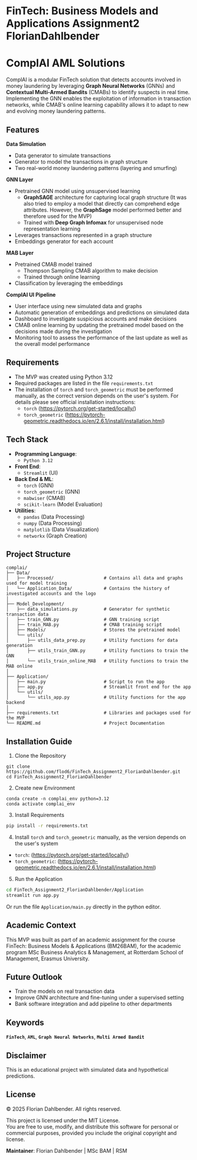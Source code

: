 # FinTech: Business Models and Applications Assignment2 FlorianDahlbender

# ComplAI AML Solutions
ComplAI is a modular FinTech solution that detects accounts involved in money laundering by leveraging **Graph Neural Networks** (GNNs) and **Contextual Multi-Armed Bandits** (CMABs) to identify suspects in real time. Implementing the GNN enables the exploitation of information in transaction networks, while CMAB's online learning capability allows it to adapt to new and evolving money laundering patterns. 

## Features

**Data Simulation**
- Data generator to simulate transactions
- Generator to model the transactions in graph structure
- Two real-world money laundering patterns (layering and smurfing)

**GNN Layer**
- Pretrained GNN model using unsupervised learning
     - **GraphSAGE** architecture for capturing local graph structure (It was also tried to employ a model that directly can comprehend edge attributes. However, the **GraphSage** model performed better and therefore used for the MVP)
     - Trained with **Deep Graph Infomax** for unsupervised node representation learning
- Leverages transactions represented in a graph structure
- Embeddings generator for each account

**MAB Layer**
- Pretrained CMAB model trained
     - Thompson Sampling CMAB algorithm to make decision 
     - Trained through online learning
- Classification by leveraging the embeddings

**ComplAI UI Pipeline**
- User interface using new simulated data and graphs
- Automatic generation of embeddings and predictions on simulated data
- Dashboard to investigate suspicious accounts and make decisions
- CMAB online learning by updating the pretrained model based on the decisions made during the investigation
- Monitoring tool to assess the performance of the last update as well as the overall model performance

## Requirements
- The MVP was created using Python 3.12
- Required packages are listed in the file `requirements.txt`
- The installation of `torch` and `torch_geometric` must be performed manually, as the correct version depends on the user's system. For details please see official installation instructions:
     - `torch` (https://pytorch.org/get-started/locally/)
     - `torch_geometric` (https://pytorch-geometric.readthedocs.io/en/2.6.1/install/installation.html)

## Tech Stack
- **Programming Language**:
     - `Python 3.12`
- **Front End**:
     - `Streamlit` (UI)
- **Back End & ML**:
     - `torch` (GNN)
     - `torch_geometric` (GNN)
     - `mabwiser` (CMAB)
     - `scikit-learn` (Model Evaluation)
- **Utilities**:
     - `pandas` (Data Processing)
     - `numpy` (Data Processing)
     - `matplotlib` (Data Visualization)
     - `networkx` (Graph Creation)

## Project Structure
```
complai/
├── Data/                      
│   ├── Processed/                   # Contains all data and graphs used for model training
│   └── Application_Data/            # Contains the history of investigated accounts and the logo
│ 
├── Model_Development/          
│   ├── data_simulations.py          # Generator for synthetic transaction data
│   ├── train_GNN.py                 # GNN training script
│   ├── train_MAB.py                 # CMAB training script
│   ├── Models/                      # Stores the pretrained model
│   └── utils/
│       ├── utils_data_prep.py       # Utility functions for data generation
│       ├── utils_train_GNN.py       # Utility functions to train the GNN
│       └── utils_train_online_MAB   # Utility functions to train the MAB online
│
├── Application/
│   ├── main.py                      # Script to run the app
│   ├── app.py                       # Streamlit front end for the app
│   └── utils/                 
│       └── utils_app.py             # Utility functions for the app backend
│
├── requirements.txt                 # Libraries and packages used for the MVP
└── README.md                        # Project Documentation
```

## Installation Guide

1. Clone the Repository
```
git clone https://github.com/flod6/FinTech_Assignment2_FlorianDahlbender.git
cd FinTech_Assignment2_FlorianDahlbender
```

2. Create new Environment
```
conda create -n complai_env python=3.12
conda activate complai_env
```

3. Install Requirements
```bash
pip install -r requirements.txt
```

4. Install `torch` and `torch_geometric` manually, as the version depends on the user's system
- `torch`: (https://pytorch.org/get-started/locally/)
- `torch_geometric`: (https://pytorch-geometric.readthedocs.io/en/2.6.1/install/installation.html)

5. Run the Application
```bash
cd FinTech_Assignment2_FlorianDahlbender/Application
streamlit run app.py
```
Or run the file `Application/main.py` directly in the python editor. 

## Academic Context
This MVP was built as part of an academic assignment for the course FinTech: Business Models & Applications (BM26BAM), for the academic program MSc Business Analytics & Management, at Rotterdam School of Management, Erasmus University. 

## Future Outlook
- Train the models on real transaction data
- Improve GNN architecture and fine-tuning under a supervised setting
- Bank software integration and add pipeline to other departments

## Keywords
**`FinTech`**, **`AML`**, **`Graph Neural Networks`**, **`Multi Armed Bandit`**

## Disclaimer
This is an educational project with simulated data and hypothetical predictions. 

## License 
© 2025 Florian Dahlbender. All rights reserved.

This project is licensed under the MIT License.  
You are free to use, modify, and distribute this software for personal or commercial purposes, provided you include the original copyright and license. 

**Maintainer**: Florian Dahlbender | MSc BAM | RSM


   


